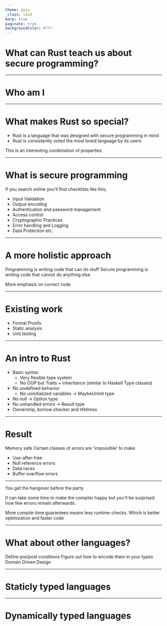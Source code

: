 ```yaml
---
theme: gaia
_class: lead
marp: true
paginate: true
backgroundColor: #fff
---
```


# What can Rust teach us about secure programming?

---
# Who am I

---
# What makes Rust so special?
- Rust is a language that was designed with secure programming in mind
- Rust is consistently voted the most loved language by its users

This is an interesting combination of properties

---
# What is secure programming
If you search online you'll find checklists like this;

- Input Validation
- Output encoding
- Authentication and password management
- Access control
- Cryptographic Practices
- Error handling and Logging
- Data Protection
etc.

--- 
# A more holistic approach
Programming is writing code that can do stuff
Secure programming is writing code that cannot do anything else

More emphasis on correct code

---
# Existing work
- Formal Proofs
- Static analysis
- Unit testing

---
# An intro to Rust

- Basic syntax
  - Very flexible type system
  - No OOP but Traits + inheritance (similar to Haskell Type classes)
- No undefined behavior
  - No uninitialized variables -> MaybeUnInit type
- No null -> Option type
- No unhandled errors -> Result type
- Ownership, borrow checker and lifetimes

---
# Result
Memory safe
Certain classes of errors are 'impossible' to make
- Use-after-free
- Null reference errors
- Data races
- Buffer overflow errors

---
You get the hangover before the party

It can take some time to make the compiler happy but you'll be surprised how few errors remain afterwards.

More compile-time guarantees means less runtime-checks. Which is better optimization and faster code

---
# What about other languages?
Define pre/post conditions
Figure out how to encode them in your types
Domain Driven Design

---
# Staticly typed languages

---
# Dynamically typed languages

